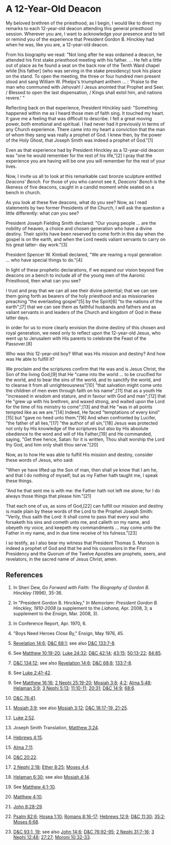 # A 12-Year-Old Deacon

My beloved brethren of the priesthood, as I begin, I would like to direct my
remarks to each 12-year-old deacon attending this general priesthood session.
Wherever you are, I want to acknowledge your presence and to tell or remind
you of the experience that President Gordon B. Hinckley had when he was, like
you are, a 12-year-old deacon.

From his biography we read: "Not long after he was ordained a deacon, he
attended his first stake priesthood meeting with his father. ... He felt a
little out of place as he found a seat on the back row of the Tenth Ward
chapel while [his father] (who was serving in the stake presidency) took his
place on the stand. To open the meeting, the three or four hundred men present
stood and sang William W. Phelps's triumphant anthem ... : 'Praise to the man
who communed with Jehovah! / Jesus anointed that Prophet and Seer. / Blessed
to open the last dispensation, / Kings shall extol him, and nations revere.' "

Reflecting back on that experience, President Hinckley said: "Something
happened within me as I heard those men of faith sing. It touched my heart. It
gave me a feeling that was difficult to describe. I felt a great moving power,
both emotional and spiritual. I had never had it previously in terms of any
Church experience. There came into my heart a conviction that the man of whom
they sang was really a prophet of God. I knew then, by the power of the Holy
Ghost, that Joseph Smith was indeed a prophet of God."[1]

Even as that experience had by President Hinckley as a 12-year-old deacon was
"one he would remember for the rest of his life,"[2] I pray that the
experience you are having will be one you will remember for the rest of your
lives.

Now, I invite us all to look at this remarkable cast bronze sculpture entitled
_Deacons' Bench._ For those of you who cannot see it, _Deacons' Bench_ is the
likeness of five deacons, caught in a candid moment while seated on a bench in
church.

As you look at these five deacons, what do you see? Now, as I read statements
by two former Presidents of the Church, I will ask the question a little
differently: what _can_ you see?

President Joseph Fielding Smith declared: "Our young people ... are the nobility
of heaven, a choice and chosen generation who have a divine destiny. Their
spirits have been reserved to come forth in this day when the gospel is on the
earth, and when the Lord needs valiant servants to carry on his great latter-
day work."[3]

President Spencer W. Kimball declared, "We are rearing a royal generation ...
who have special things to do."[4]

In light of these prophetic declarations, if we expand our vision beyond five
deacons on a bench to include all of the young men of the Aaronic Priesthood,
then what can you see?

I trust and pray that we can all see their divine potential; that we can see
them going forth as bearers of the holy priesthood and as missionaries
preaching "the everlasting gospel"[5] by the Spirit[6] "to the nations of the
earth";[7] that we can see them as faithful husbands and fathers and as
valiant servants in and leaders of the Church and kingdom of God in these
latter days.

In order for us to more clearly envision the divine destiny of this chosen and
royal generation, we need only to reflect upon the 12-year-old Jesus, who went
up to Jerusalem with His parents to celebrate the Feast of the Passover.[8]

Who was this 12-year-old boy? What was His mission and destiny? And how was He
able to fulfill it?

We proclaim and the scriptures confirm that He was and is Jesus Christ, the
Son of the living God;[9] that He "came into the world ... to be crucified for
the world, and to bear the sins of the world, and to sanctify the world, and
to cleanse it from all unrighteousness"[10] "that salvation might come unto
the children of men even through faith on his name";[11] that as a youth He
"increased in wisdom and stature, and in favour with God and man";[12] that He
"grew up with his brethren, and waxed strong, and waited upon the Lord for the
time of his ministry to come";[13] and that He "was in all points tempted like
as we are."[14] Indeed, He faced "temptations of every kind"[15] but "gave no
heed unto them."[16] And when confronted by Lucifer, "the father of all
lies,"[17] "the author of all sin,"[18] Jesus was protected not only by His
knowledge of the scriptures but also by His absolute obedience to the word and
will of His Father,[19] and He commanded, saying, "Get thee hence, Satan: for
it is written, Thou shalt worship the Lord thy God, and him only shalt thou
serve."[20]

Now, as to how He was able to fulfill His mission and destiny, consider these
words of Jesus, who said:

"When ye have lifted up the Son of man, then shall ye know that I am he, and
that I do nothing of myself; but as my Father hath taught me, I speak these
things.

"And he that sent me is with me: the Father hath not left me alone; for I do
always those things that please him."[21]

That each one of us, as sons of God,[22] can fulfill our mission and destiny
is made plain by these words of the Lord to the Prophet Joseph Smith: "Verily,
thus saith the Lord: It shall come to pass that every soul who forsaketh his
sins and cometh unto me, and calleth on my name, and obeyeth my voice, and
keepeth my commandments ... may come unto the Father in my name, and in due time
receive of his fulness."[23]

I so testify, as I also bear my witness that President Thomas S. Monson is
indeed a prophet of God and that he and his counselors in the First Presidency
and the Quorum of the Twelve Apostles are prophets, seers, and revelators, in
the sacred name of Jesus Christ, amen.

## References

  1. In Sheri Dew, _Go Forward with Faith: The Biography of Gordon B. Hinckley_ (1996), 35-36.

  2. In "President Gordon B. Hinckley," _In Memoriam: President Gordon B. Hinckley, 1910-2008_ (a supplement to the _Liahona,_ Apr. 2008, 3; a supplement to the _Ensign,_ Mar. 2008, 3).

  3. In Conference Report, Apr. 1970, 6.

  4. "Boys Need Heroes Close By," Ensign, May 1976, 45.

  5. [Revelation 14:6](https://www.lds.org/scriptures/nt/rev/14.6?lang=eng#5); [D&amp;C 68:1](https://www.lds.org/scriptures/dc-testament/dc/68.1?lang=eng#0); see also [D&amp;C 133:7-8](https://www.lds.org/scriptures/dc-testament/dc/133.7-8?lang=eng#6).

  6. See [Matthew 10:19-20](https://www.lds.org/scriptures/nt/matt/10.19-20?lang=eng#18); [Luke 24:32](https://www.lds.org/scriptures/nt/luke/24.32?lang=eng#31); [D&amp;C 42:14](https://www.lds.org/scriptures/dc-testament/dc/42.14?lang=eng#13); [43:15](https://www.lds.org/scriptures/dc-testament/dc/43.15?lang=eng#14); [50:13-22](https://www.lds.org/scriptures/dc-testament/dc/50.13-22?lang=eng#12); [84:85](https://www.lds.org/scriptures/dc-testament/dc/84.85?lang=eng#84).

  7. [D&amp;C 134:12](https://www.lds.org/scriptures/dc-testament/dc/134.12?lang=eng#11); see also [Revelation 14:6](https://www.lds.org/scriptures/nt/rev/14.6?lang=eng#5); [D&amp;C 68:8](https://www.lds.org/scriptures/dc-testament/dc/68.8?lang=eng#7); [133:7-8](https://www.lds.org/scriptures/dc-testament/dc/133.7-8?lang=eng#6).

  8. See [Luke 2:41-42](https://www.lds.org/scriptures/nt/luke/2.41-42?lang=eng#40).

  9. See [Matthew 16:16](https://www.lds.org/scriptures/nt/matt/16.16?lang=eng#15); [2 Nephi 25:19-20](https://www.lds.org/scriptures/bofm/2-ne/25.19-20?lang=eng#18); [Mosiah 3:8](https://www.lds.org/scriptures/bofm/mosiah/3.8?lang=eng#7); [4:2](https://www.lds.org/scriptures/bofm/mosiah/4.2?lang=eng#1); [Alma 5:48](https://www.lds.org/scriptures/bofm/alma/5.48?lang=eng#47); [Helaman 5:9](https://www.lds.org/scriptures/bofm/hel/5.9?lang=eng#8); [3 Nephi 5:13](https://www.lds.org/scriptures/bofm/3-ne/5.13?lang=eng#12); [11:10-11](https://www.lds.org/scriptures/bofm/3-ne/11.10-11?lang=eng#9); [20:31](https://www.lds.org/scriptures/bofm/3-ne/20.31?lang=eng#30); [D&amp;C 14:9](https://www.lds.org/scriptures/dc-testament/dc/14.9?lang=eng#8); [68:6](https://www.lds.org/scriptures/dc-testament/dc/68.6?lang=eng#5).

  10. [D&amp;C 76:41](https://www.lds.org/scriptures/dc-testament/dc/76.41?lang=eng#40).

  11. [Mosiah 3:9](https://www.lds.org/scriptures/bofm/mosiah/3.9?lang=eng#8); see also [Mosiah 3:12](https://www.lds.org/scriptures/bofm/mosiah/3.12?lang=eng#11); [D&amp;C 18:17-19, 21-25](https://www.lds.org/scriptures/dc-testament/dc/18.17-19,21-25?lang=eng#16).

  12. [Luke 2:52](https://www.lds.org/scriptures/nt/luke/2.52?lang=eng#51).

  13. Joseph Smith Translation, [Matthew 3:24](https://www.lds.org/scriptures/jst/matt-3-24-26?lang=eng).

  14. [Hebrews 4:15](https://www.lds.org/scriptures/nt/heb/4.15?lang=eng#14).

  15. [Alma 7:11](https://www.lds.org/scriptures/bofm/alma/7.11?lang=eng#10).

  16. [D&amp;C 20:22](https://www.lds.org/scriptures/dc-testament/dc/20.22?lang=eng#21).

  17. [2 Nephi 2:18](https://www.lds.org/scriptures/bofm/2-ne/2.18?lang=eng#17); [Ether 8:25](https://www.lds.org/scriptures/bofm/ether/8.25?lang=eng#24); [Moses 4:4](https://www.lds.org/scriptures/pgp/moses/4.4?lang=eng#3).

  18. [Helaman 6:30](https://www.lds.org/scriptures/bofm/hel/6.30?lang=eng#29); see also [Mosiah 4:14](https://www.lds.org/scriptures/bofm/mosiah/4.14?lang=eng#13).

  19. See [Matthew 4:1-10](https://www.lds.org/scriptures/nt/matt/4.1-10?lang=eng#0).

  20. [Matthew 4:10](https://www.lds.org/scriptures/nt/matt/4.10?lang=eng#9).

  21. [John 8:28-29](https://www.lds.org/scriptures/nt/john/8.28-29?lang=eng#27).

  22. [Psalm 82:6](https://www.lds.org/scriptures/ot/ps/82.6?lang=eng#5); [Hosea 1:10](https://www.lds.org/scriptures/ot/hosea/1.10?lang=eng#9); [Romans 8:16-17](https://www.lds.org/scriptures/nt/rom/8.16-17?lang=eng#15); [Hebrews 12:9](https://www.lds.org/scriptures/nt/heb/12.9?lang=eng#8); [D&amp;C 11:30](https://www.lds.org/scriptures/dc-testament/dc/11.30?lang=eng#29); [35:2](https://www.lds.org/scriptures/dc-testament/dc/35.2?lang=eng#1); [Moses 6:68](https://www.lds.org/scriptures/pgp/moses/6.68?lang=eng#67).

  23. [D&amp;C 93:1, 19](https://www.lds.org/scriptures/dc-testament/dc/93.1,19?lang=eng#0); see also [John 14:6](https://www.lds.org/scriptures/nt/john/14.6?lang=eng#5); [D&amp;C 76:92-95](https://www.lds.org/scriptures/dc-testament/dc/76.92-95?lang=eng#91); [2 Nephi 31:7-16](https://www.lds.org/scriptures/bofm/2-ne/31.7-16?lang=eng#6); [3 Nephi 12:48](https://www.lds.org/scriptures/bofm/3-ne/12.48?lang=eng#47); [27:27](https://www.lds.org/scriptures/bofm/3-ne/27.27?lang=eng#26); [Moroni 10:32-33](https://www.lds.org/scriptures/bofm/moro/10.32-33?lang=eng#31).

